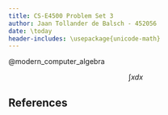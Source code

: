 ```yaml
---
title: CS-E4500 Problem Set 3
author: Jaan Tollander de Balsch - 452056
date: \today
header-includes: \usepackage{unicode-math}
---
```

@modern_computer_algebra

$$∫xdx$$

## References
